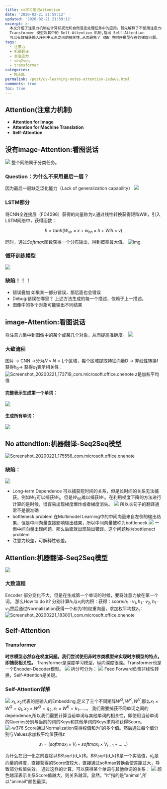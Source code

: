 ```yaml
---
title: cv学习笔记attention
date: '2020-02-21 21:59:12'
updated: '2020-02-21 21:59:12'
excerpt: >-
  本文介绍了注意力机制在计算机视觉和自然语言处理任务中的应用。首先解释了不使用注意力机制的传统模型存在的问题,如缺乏泛化能力、长期依赖问题、瓶颈问题等。然后分别介绍了在图像描述任务和机器翻译任务中使用注意力机制的方法,说明了注意力机制如何解决传统模型的缺陷。最后介绍了
  Transformer 模型及其中的 Self-Attention 机制,指出 Self-Attention
  可以有效捕获输入序列中元素之间的相关性,从而避免了 RNN 等时序模型存在的梯度问题。
tags:
  - 注意力
  - 机器翻译
  - 自注意力
  - seq2seq
  - transformer
categories:
  - ML&DL
permalink: /post/cv-learning-notes-attention-2adwuv.html
comments: true
toc: true
---
```




## Attention(注意力机制)

* <span style="font-weight: bold;" class="bold">Attention for Image</span>
* <span style="font-weight: bold;" class="bold">Attention for Machine Translation</span>
* <span style="font-weight: bold;" class="bold">Self-Attention</span>

## 没有image-Attention:看图说话

![](https://img.wush.cc/16311019847316.png?imageView2/0/format/webp/q/80)
整个网络属于分类任务。

### Question：为什么不采用最后一层？

因为最后一层缺乏泛化能力（Lack of generalization capability） ![](https://img.wush.cc/16311019847328.png?imageView2/0/format/webp/q/80)

### LSTM部分

将CNN全连接层（FC4096）获得的向量称为v,通过线性转换获得矩阵Wih，引入LSTM网络中，获得函数：

$$
h=tanh(W_{xh}\times x+w_{hh}\times h+Wih\times v)
$$

同时，通过$Softmax$函数获得一个分布输出，得到概率最大值。
![img](https://img.wush.cc/16311019847343.png?imageView2/0/format/webp/q/80)

### 循环训练模型

![](https://img.wush.cc/16311019847363.png?imageView2/0/format/webp/q/80)

### 缺陷！！！

* 错误叠加 如果某一部分错误，那后面也会错误
* Debug:错误在哪里？ 上述方法生成的每一个描述，依赖于上一描述。
* 图像中的多个对象可能输出不同结果

## image-Attention:看图说话

将注意力集中到图像中的某个或某几个对象，从而提高准确度。 ![](https://img.wush.cc/16311019847388.png?imageView2/0/format/webp/q/80)

### 大致流程

图片 -> CNN ->分为$N\times N = L$个区域，每个区域提取特征向量D -> 非线性转换f获得$h_0$-> 获得$a_1$表示相关性： ![Screenshot_20200221_173719_com.microsoft.office.onenote](https://img.wush.cc/16311019847426.jpg?imageView2/0/format/webp/q/80)
$z$是加权平均值

#### 完整表示生成第一个单词：

![](https://img.wush.cc/16311019847439.png?imageView2/0/format/webp/q/80)

#### 生成所有单词：

![](https://img.wush.cc/16311019847478.png?imageView2/0/format/webp/q/80)

## No attendtion:机器翻译-Seq2Seq模型

![Screenshot_20200221_175556_com.microsoft.office.onenote](https://img.wush.cc/16311019847521.jpg?imageView2/0/format/webp/q/80)

### 缺陷：

![](https://img.wush.cc/16311019847545.png?imageView2/0/format/webp/q/80)

* Long-term Dependence 可以捕获短时间的关系，但是长时间的关系无法捕获。例如$W_3$可以捕获$W_1$，但是$W_{50}$难以捕获$W_1$。在利用梯度下降的方法进行计算的是时候，很容易出现梯度爆炸或者梯度消失。 ![](https://img.wush.cc/16311019847588.png?imageView2/0/format/webp/q/80)
  所以长句子的翻译通常不是很准确
* bottleneck problem 在Multimodel Learning中的中间向量来自左侧的输出结果，但是中间向量直接影响输出结果，所以中间向量被称为bottleneck ![](https://img.wush.cc/16311019847633.png?imageView2/0/format/webp/q/80)
  一但中间向量出现问题，那么后面就出现输出错误。这个问题称为bottlenect problem
* 注意力较差，可解释性较差。

## Attention:机器翻译-Seq2Seq模型

![](https://img.wush.cc/16311019847677.png?imageView2/0/format/webp/q/80)

### 大致流程

Encoder 部分变化不大，但是在生成第一个单词的时候，要将注意力放在第一个词。
那么How to do it?
分别计算$h_1$与$v_i$的内积：获得：score:$h_1\cdot v_1, h_1\cdot v_2, h_1\cdot v_3$然后通过Normalization获得一个和为1的权重向量，求加权平均数$z_1$： ![Screenshot_20200221_183001_com.microsoft.office.onenote](https://img.wush.cc/16311019847725.jpg?imageView2/0/format/webp/q/80)

## Self-Attention

### Transformer

<span style="font-weight: bold;" class="bold">时序模型必然存在梯度问题。我们尝试使用非时序类模型来实现时序模型的特点，即捕获相关性。</span>  Transformer是深度学习模型，纵向深度很深。Transformer也是一个Encoder-Decoder模型。 ![](https://img.wush.cc/16311019847758.png?imageView2/0/format/webp/q/80)
拆分可分为： ![](https://img.wush.cc/16311019847814.png?imageView2/0/format/webp/q/80)
Feed Forward负责非线性转换，Self-Attention是关键。

### Self-Attention详解

![](https://img.wush.cc/16311019847866.png?imageView2/0/format/webp/q/80)
$x_1,x_2$代表的是输入的Embedding,定义了三个不同矩阵$W^Q,W^K,W^V$,那么$x_1\times W^Q = q_1,x_2\times W^Q = q_2,x_1\times W^K = k_1 ......$。
我们需要捕获不同单词之间的dependence,所以我们需要计算当前单词与其他单词的相关性，即使用当前单词的Queries分别与当前的词的Keys和其他单词的Keys求内积获得Score。 ![-w376](https://img.wush.cc/16311019847915.png?imageView2/0/format/webp/q/80)
Score通过Normalization获得权值和为1的多个值。然后通过每个值分别与Values求加权平均值获得$z$

$$
z_i = (softmax_i\times V_i+softmax_i\times V_{i+1}+......)
$$

为什么在归一化之前要除以$8\sqrt{d_k}$。$8\sqrt{d_k}$是一个实验值，$d_k$是向量的纬度，直接获得的Score值较大，直接通过softmax转换会使差距过大，导致部分权值失效。
通过这样的计算，可以获得某个单词与其他单词的关系： ![](https://img.wush.cc/16311019847972.png?imageView2/0/format/webp/q/80)
颜色越深表示关系Score值越大，则关系越深。显然，"It"指的是"animal",所以"animail"颜色最深。
